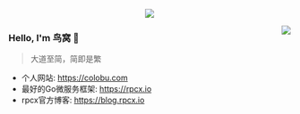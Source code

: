 <p align="center">
  <img align="center" src="https://github.com/smallnest/smallnest/raw/master/developer.gif"/>
</p>


<img align="right" src="https://github-readme-stats.vercel.app/api?username=smallnest&show_icons=true&icon_color=805AD5&text_color=718096&bg_color=ffffff&hide_title=true" />

### Hello, I'm 鸟窝 👋

> 大道至简，简即是繁

- 个人网站: https://colobu.com
- 最好的Go微服务框架: https://rpcx.io
- rpcx官方博客: https://blog.rpcx.io

